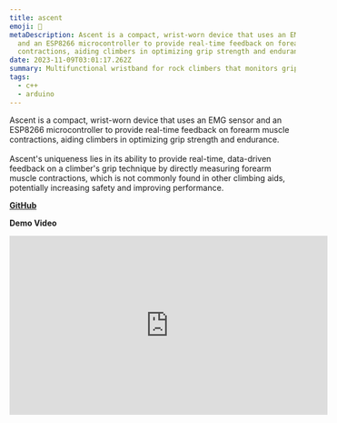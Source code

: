 ```yaml
---
title: ascent
emoji: 🧗
metaDescription: Ascent is a compact, wrist-worn device that uses an EMG sensor
  and an ESP8266 microcontroller to provide real-time feedback on forearm muscle
  contractions, aiding climbers in optimizing grip strength and endurance.
date: 2023-11-09T03:01:17.262Z
summary: Multifunctional wristband for rock climbers that monitors grip strength
tags:
  - c++
  - arduino
---
```

Ascent is a compact, wrist-worn device that uses an EMG sensor and an ESP8266 microcontroller to provide real-time feedback on forearm muscle contractions, aiding climbers in optimizing grip strength and endurance.\
\
Ascent's uniqueness lies in its ability to provide real-time, data-driven feedback on a climber's grip technique by directly measuring forearm muscle contractions, which is not commonly found in other climbing aids, potentially increasing safety and improving performance.

**[G﻿itHub](https://github.com/shiv213/ascent)**

**D﻿emo Video**

<iframe width="560" height="315" src="https://www.youtube.com/watch?v=cPiFO2cOo_4" title="ascent" frameborder="0" allow="accelerometer; autoplay; clipboard-write; encrypted-media; gyroscope; picture-in-picture" allowfullscreen></iframe>